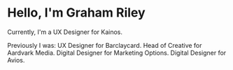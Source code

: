 # Hello, I'm Graham Riley

Currently, I'm a UX Designer for Kainos.

Previously I was:
UX Designer for Barclaycard.
Head of Creative for Aardvark Media.
Digital Designer for Marketing Options.
Digital Designer for Avios.
